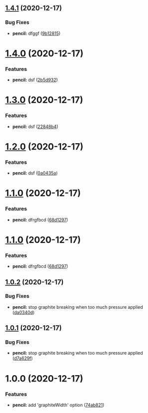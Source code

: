 ## [1.4.1](https://github.com/MuhammadAlsaied/semver/compare/v1.4.0...v1.4.1) (2020-12-17)


### Bug Fixes

* **pencil:** dfggf ([9b12815](https://github.com/MuhammadAlsaied/semver/commit/9b128156889695c077ca4cc505d363e4131c7038))

# [1.4.0](https://github.com/MuhammadAlsaied/semver/compare/v1.3.0...v1.4.0) (2020-12-17)


### Features

* **pencil:** dsf ([2b5d932](https://github.com/MuhammadAlsaied/semver/commit/2b5d9323917b43392304950fd41abfab6624d185))

# [1.3.0](https://github.com/MuhammadAlsaied/semver/compare/v1.2.0...v1.3.0) (2020-12-17)


### Features

* **pencil:** dsf ([22848b4](https://github.com/MuhammadAlsaied/semver/commit/22848b4a9422e052899c5c3e3fef4ea0b18c9fb8))

# [1.2.0](https://github.com/MuhammadAlsaied/semver/compare/v1.1.0...v1.2.0) (2020-12-17)


### Features

* **pencil:** dsf ([0a0435a](https://github.com/MuhammadAlsaied/semver/commit/0a0435ae54ea33d2b5ac0987f661b969b605bfab))

# [1.1.0](https://github.com/MuhammadAlsaied/semver/compare/v1.0.2...v1.1.0) (2020-12-17)


### Features

* **pencil:** dfrgfbcd ([68d1297](https://github.com/MuhammadAlsaied/semver/commit/68d1297bf80694ab638765dc4116c9264627f462))

# [1.1.0](https://github.com/MuhammadAlsaied/semver/compare/v1.0.2...v1.1.0) (2020-12-17)


### Features

* **pencil:** dfrgfbcd ([68d1297](https://github.com/MuhammadAlsaied/semver/commit/68d1297bf80694ab638765dc4116c9264627f462))

## [1.0.2](https://github.com/MuhammadAlsaied/semver/compare/v1.0.1...v1.0.2) (2020-12-17)


### Bug Fixes

* **pencil:** stop graphite breaking when too much pressure applied ([da0340d](https://github.com/MuhammadAlsaied/semver/commit/da0340da46b6051f5e677f868c40b5615fcbd906))

## [1.0.1](https://github.com/MuhammadAlsaied/semver/compare/v1.0.0...v1.0.1) (2020-12-17)


### Bug Fixes

* **pencil:** stop graphite breaking when too much pressure applied ([d7a629f](https://github.com/MuhammadAlsaied/semver/commit/d7a629f7a9f5661cee694a6c25d6eb597c52f478))

# 1.0.0 (2020-12-17)


### Features

* **pencil:** add 'graphiteWidth' option ([74ab821](https://github.com/MuhammadAlsaied/semver/commit/74ab8217107abd39c8f0b037deb0c98d5f064b99))
